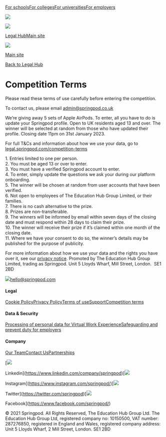 [For schools](https://partners.springpod.co.uk/schools/how-it-works)[For colleges](https://partners.springpod.co.uk/colleges/how-it-works)[For universities](https://partners.springpod.co.uk/universities/how-it-works)[For employers](https://partners.springpod.co.uk/employers/how-it-works)

![](https://assets-global.website-files.com/60d30332e9ed9ce8608e9007/60d990ccf4eecc536140c7d3_icon-menu-white.svg)

[![](https://assets-global.website-files.com/60d30332e9ed9ce8608e9007/60d9907b0bc7ea3f748a3a2b_5fd8b08d8fb175d1831d3b1a_Springpod-logo-for-web.png)](https://www.springpod.co.uk/)

[Legal Hub](https://legal.springpod.com/)[Main site](http://www.springpod.co.uk/)

[![](https://assets-global.website-files.com/60d30332e9ed9ce8608e9007/633d6287bbfd59b4e68a923d_Springpod%20logo%20-%20no%20R%20mark.svg)](https://www.springpod.co.uk/)

[Main site](https://springpod.co.uk/)

[Back to Legal Hub](https://legal.springpod.com/)

Competition Terms
=================

Please read these terms of use carefully before entering the competition.

To contact us, please email [admin@springpod.co.uk](mailto:admin@springpod.co.uk)

We’re giving away 5 sets of Apple AirPods. To enter, all you have to do is update your Springpod profile. Open to UK residents aged 13 and over. The winner will be selected at random from those who have updated their profile. Closing date 11pm on 31st January 2023.[](https://legal.springpod.com/competition-terms)

For full T&Cs and information about how we use your data, go to [legal.springpod.com/competition-terms](https://legal.springpod.com/competition-terms)

1\. Entries limited to one per person.  
2\. You must be aged 13 or over to enter.  
3\. You must have a verified Springpod account to enter.  
4\. To enter, simply update the questions we ask your during our platform onboarding.  
5\. The winner will be chosen at random from user accounts that have been verified.  
6\. Not open to employees of The Education Hub Group Limited, or their families.  
7\. There is no cash alternative to the prize.  
8\. Prizes are non-transferable.  
9\. The winners will be informed by email within seven days of the closing date and must respond within 28 days to claim their prize.  
10\. The winner will receive their prize if it’s claimed within one month of the closing date.  
11\. Where we have your consent to do so, the winner’s details may be published for the purpose of publicity.  
  
For more information about how we use your data and the rights you have over it, see our [privacy notice](https://legal.springpod.com/privacy-policy). Promoted by The Education Hub Group Limited, trading as Springpod. Unit 5 Lloyds Wharf, Mill Street, London.  SE1 2BD

[![](https://assets-global.website-files.com/60d30332e9ed9ce8608e9007/633d6296accedca308f4e7be_Springpod%20logo%20-%20no%20R%20mark%20-%20white.svg)](http://www.springpod.co.uk/)[hello@springpod.com](mailto:hello@springpod.com?subject=Hello%20Springpod!)

#### Legal

[Cookie Policy](https://legal.springpod.com/cookie-policy)[Privacy Policy](https://legal.springpod.com/privacy-policy)[Terms of use](https://legal.springpod.com/terms-of-use)[Support](https://legal.springpod.com/support)[Competition terms](https://legal.springpod.com/competition-terms)

#### Data & Security

[Processing of personal data for Virtual Work Experience](https://legal.springpod.com/processing-of-personal-data-for-virtual-work-experience)[Safeguarding and prevent duty for employers](https://legal.springpod.com/safeguarding-and-prevent-duty-for-employers)

#### Company

[Our Team](https://partners.springpod.co.uk/about/team)[Contact Us](https://partners.springpod.co.uk/about/contact)[Partnerships](https://partners.springpod.co.uk/)

[![](https://assets-global.website-files.com/60d30332e9ed9ce8608e9007/60d992a46b19c774ad3af48c_social-linkedin-white.svg)

Linkedin](https://www.linkedin.com/company/springpod)[![](https://assets-global.website-files.com/60d30332e9ed9ce8608e9007/60d992a46b19c77b1f3af48d_social-instagram-white.svg)

Instagram](https://www.instagram.com/springpod/)[![](https://assets-global.website-files.com/60d30332e9ed9ce8608e9007/60d992a46b19c76de93af48f_Twitter_Social_Icon_Circle_White.svg)

Twitter](https://twitter.com/springpod)[![](https://assets-global.website-files.com/60d30332e9ed9ce8608e9007/60d992a46b19c7621b3af48b_social-facebook-white.svg)

Facebook](https://www.facebook.com/springpod/)

© 2021 Springpod. All Rights Reserved, The Education Hub Group Ltd. The Education Hub Group Ltd, registered company no: 10150500, VAT number: 287276850, registered in England and Wales, registered company address: Unit 5 Lloyds Wharf, 2 Mill Street, London. SE1 2BD[](https://www.facebook.com/springpod/)